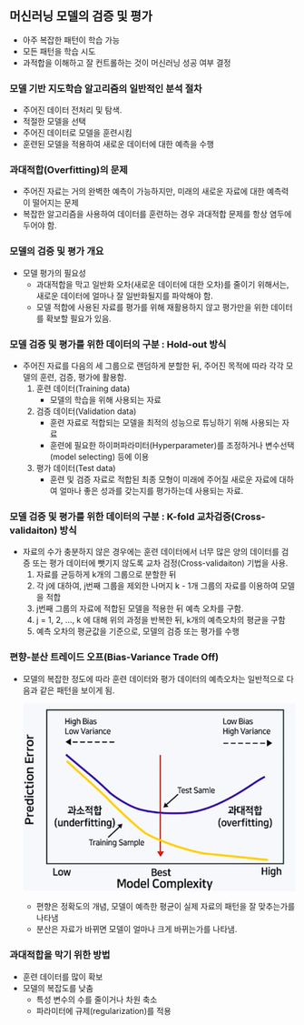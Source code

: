 ## 머신러닝 모델의 검증 및 평가

- 아주 복잡한 패턴이 학습 가능
- 모든 패턴을 학습 시도
- 과적합을 이해하고 잘 컨트롤하는 것이 머신러닝 성공 여부 결정

### 모델 기반 지도학습 알고리즘의 일반적인 분석 절차

- 주어진 데이터 전처리 및 탐색.
- 적절한 모델을 선택
- 주어진 데이터로 모델을 훈련시킴
- 훈련된 모델을 적용하여 새로운 데이터에 대한 예측을 수행

### 과대적합(Overfitting)의 문제

- 주어진 자료는 거의 완벽한 예측이 가능하지만, 미래의 새로운 자료에 대한 예측력이 떨어지는 문제
- 복잡한 알고리즘을 사용하여 데이터를 훈련하는 경우 과대적합 문제를 항상 염두에 두어야 함.

### 모델의 검증 및 평가 개요

- 모델 평가의 필요성
    - 과대적합을 막고 일반화 오차(새로운 데이터에 대한 오차)를 줄이기 위해서는, 새로운 데이터에 얼마나 잘 일반화될지를 파악해야 함.
    - 모델 적합에 사용된 자료를 평가를 위해 재활용하지 않고 평가만을 위한 데이터를 확보할 필요가 있음.
    

### 모델 검증 및 평가를 위한 데이터의 구분 : Hold-out 방식

- 주어진 자료를 다음의 세 그룹으로 랜덤하게 분할한 뒤, 주어진 목적에 따라 각각 모델의 훈련, 검증, 평가에 활용함.
    1. 훈련 데이터(Training data)
        - 모델의 학습을 위해 사용되는 자료
    2. 검증 데이터(Validation data)
        - 훈련 자료로 적합되는 모델을 최적의 성능으로 튜닝하기 위해 사용되는 자료
        - 훈련에 필요한 하이퍼파라미터(Hyperparameter)를 조정하거나 변수선택(model selecting) 등에 이용
    3. 평가 데이터(Test data)
        - 훈련 및 검증 자료로 적합된 최종 모형이 미래에 주어질 새로운 자료에 대하여 얼마나 좋은 성과를 갖는지를 평가하는데 사용되는 자료.

### 모델 검증 및 평가를 위한 데이터의 구분 : K-fold 교차검증(Cross-validaiton) 방식

- 자료의 수가 충분하지 않은 경우에는 훈련 데이터에서 너무 많은 양의 데이터를 검증 또는 평가 데이터에 뺏기지 않도록 교차 검정(Cross-validaiton) 기법을 사용.
    1. 자료를 균등하게 k개의 그룹으로 분할한 뒤
    2. 각 j에 대하여, j번째 그룹을 제외한 나머지 k - 1개 그룹의 자료를 이용하여 모델을 적합
    3. j번째 그룹의 자료에 적합된 모델을 적용한 뒤 예측 오차를 구함.
    4. j = 1, 2, …, k 에 대해 위의 과정을 반복한 뒤, k개의 예측오차의 평균을 구함
    5. 예측 오차의 평균값을 기준으로, 모델의 검증 또는 평가를 수행
    

### 편향-분산 트레이드 오프(Bias-Variance Trade Off)

- 모델의 복잡한 정도에 따라 훈련 데이터와 평가 데이터의 예측오차는 일반적으로 다음과 같은 패턴을 보이게 됨.
    
    ![Untitled](img\Untitled.png)
    
    - 편향은 정확도의 개념, 모델이 예측한 평균이 실제 자료의 패턴을 잘 맞추는가를 나타냄
    - 분산은 자료가 바뀌면 모델이 얼마나 크게 바뀌는가를 나타냄.

### 과대적합을 막기 위한 방법

- 훈련 데이터를 많이 확보
- 모델의 복잡도를 낮춤
    - 특성 변수의 수를 줄이거나 차원 축소
    - 파라미터에 규제(regularization)를 적용